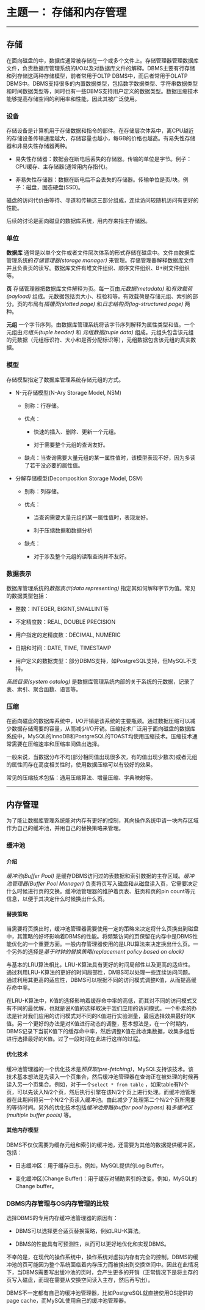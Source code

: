 # 主题一： 存储和内存管理

---

## 存储

在面向磁盘的中，数据库通常被存储在一个或多个文件上。存储管理器管理数据库文件，负责数据库管理系统的I/O以及对数据库文件的解释。DBMS主要有行存储和列存储这两种存储模型，前者常用于OLTP DBMS中，而后者常用于OLATP DBMS中。DBMS支持很多的内置数据类型，包括数字数据类型、字符串数据类型和时间数据类型等，同时也有一些DBMS支持用户定义的数据类型。数据压缩技术能够提高存储空间的利用率和性能，因此其被广泛使用。

### 设备

存储设备是计算机用于存储数据和指令的部件。在存储层次体系中，离CPU越近的存储设备传输速度越大，存储容量也越小，每GB的价格也越高。有易失性存储器和非易失性存储器两种。

* 易失性存储器：数据会在断电后丢失的存储器。传输的单位是字节。例子：CPU缓存、主存储器(通常用内存指代)。

* 非易失性存储器：数据在断电后不会丢失的存储器。传输单位是页/块。例子：磁盘，固态硬盘(SSD)。

磁盘的访问代价由等待、寻道和传输这三部分组成，连续访问较随机访问有更好的性能。

后续的讨论是面向磁盘的数据库系统，用内存来指主存储器。

### 单位

**数据库** 通常是以单个文件或者文件层次体系的形式存储在磁盘中。文件由数据库管理系统的*存储管理器(storage manager)* 来管理。存储管理器解释数据库文件并且负责页的读写。数据库文件有堆文件组织、顺序文件组织、B+树文件组织等。

**页** 存储管理器把数据库文件解释为页。每一页由*元数据(metadata)* 和*有效载荷(payload)* 组成。元数据包括页大小、校验和等。有效载荷是存储元组、索引的部分。页的布局有*插槽页(slotted page)* 和*日志结构页(log-structured page)* 两种。

**元组** 一个字节序列。由数据库管理系统将该字节序列解释为属性类型和值。一个元组由*元组头(tuple header)* 和 *元组数据(tuple data)* 组成。元组头包含该元组的元数据（元组标识符、大小和是否分配标识等），元组数据包含该元组的真实数据。

### 模型

存储模型指定了数据库管理系统存储元组的方式。

* N-元存储模型(N-Ary Storage Model, NSM)
  
  * 别称：行存储。
  
  * 优点：
    
    * 快速的插入、删除、更新一个元组。
    
    * 对于需要整个元组的查询友好。
  
  * 缺点：当查询需要大量元组的某一属性值时，该模型表现不好，因为多读了若干没必要的属性值。

* 分解存储模型(Decomposition Storage Model, DSM)
  
  * 别称：列存储。
  
  * 优点：
    
    * 当查询需要大量元组的某一属性值时，表现友好。
    
    * 利于压缩数据和数据分析
  
  * 缺点：
    
    * 对于涉及整个元组的读取查询并不友好。

### 数据表示

数据库管理系统的*数据表示(data representing)* 指定其如何解释字节为值。常见的数据类型包括：

* 整数：INTEGER, BIGINT,SMALLINT等

* 不定精度数：REAL, DOUBLE PRECISION

* 用户指定的定精度数：DECIMAL, NUMERIC

* 日期和时间：DATE, TIME, TIMESTAMP

* 用户定义的数据类型：部分DBMS支持，如PostgreSQL支持，但MySQL不支持。

*系统目录(system catalog)* 是数据库管理系统内部的关于系统的元数据，记录了表、索引、聚合函数、语言等。

### 压缩

在面向磁盘的数据库系统中，I/O开销是该系统的主要瓶颈。通过数据压缩可以减少数据存储需要的容量，从而减少I/O开销。压缩技术广泛用于面向磁盘的数据库系统中，MySQL的InnoDB和PostgreSQL的TOAST均使用压缩技术。压缩技术通常需要在压缩速率和压缩率间做出选择。

一般来说，当数据分布不均(部分相同值出现很多次，有的值出现少数次)或者元组的属性间存在高度相关性时，使用数据压缩可以有较好的效果。

常见的压缩技术包括：通用压缩算法、增量压缩、字典映射等。

---

## 内存管理

为了能让数据库管理系统能对内存有更好的控制，其向操作系统申请一块内存区域作为自己的缓冲池，并用自己的替换策略来管理。

### 缓冲池

#### 介绍

*缓冲池(Buffer Pool)* 是缓存DBMS访问过的表数据和索引数据的主存区域。*缓冲池管理器(Buffer Pool Manager)* 负责将页写入磁盘和从磁盘读入页，它需要决定什么时候进行页的交换。缓冲池管理器的维护着页表、脏页和页的pin count等元信息，以便于其决定什么时候换出什么页。

#### 替换策略

当需要将页换出时，缓冲池管理器需要使用一定的策略来决定将什么页换出到磁盘中，其策略的好坏影响着DBMS的性能。将频繁访问的页保留在内存中是DBMS性能优化的一个重要方面。一般内存管理器使用的是LRU算法来决定换出什么页。一个另外的选择是*基于时钟的替换策略(replacement policy based on  clock)*

与基本的LRU算法相比，LRU-K算法具有更好的时间局部性以及更高的适应性。通过利用LRU-K算法的更好的时间局部性，DMBS可以处理一些连续访问问题。通过利用其更高的适应性，DBMS可以根据不同的访问模式调整K值，从而提高缓存命中率。

在LRU-K算法中，K值的选择影响着缓存命中率的高低，而其对不同的访问模式又有不同的最优解，也就是说K值的选择取决于我们应用的访问模式。一个朴素的办法是针对我们应用的访问模式对不同的K值进行实验测量，最后选择效果最好的K值。另一个更好的办法是对K值进行动态的调整，基本想法是，在一个时期内，DBMS记录下当前K值下的缓存命中率，然后调整K值在此收集数据，收集多组后进行选择最好的K值。过了一段时间在此进行这样的过程。

#### 优化技术

缓冲池管理器的一个优化技术是*预获取(pre-fetching)*，MySQL支持该技术。该技术基本想法是先读入一个页集合，然后缓冲池管理器在查询正在被处理的时候再读入另一个页集合。例如，对于一个`select * from table` ，如果table有N个页，可以先读入N/2个页，然后执行引擎在该N/2个页上进行处理。而缓冲池管理器在此期间将另一个N/2个页读入缓冲池。由此减少了处理第二个N/2个页所需要的等待时间。另外的优化技术包括*缓冲池旁路(buffer pool bypass)* 和*多缓冲区(multiple buffer pools)* 等。

#### 其他内存模型

DBMS不仅仅需要为缓存元组和索引的缓冲池，还需要为其他的数据提供缓冲区，包括：

* 日志缓冲区：用于缓存日志。例如，MySQL提供的Log Buffer。

* 变化缓冲区(Change Buffer)：用于缓存对辅助索引的改变。例如，MySQL的Change buffer。

### DBMS内存管理与OS内存管理的比较

选择DBMS的专用内存缓冲池管理器的原因有：

* DBMS可以选择更合适页替换策略，例如LRU-K算法。

* DBMS的性能具有可预测性，从而可以更好地优化和实现DBMS。

不幸的是，在现代的操作系统中，操作系统对虚拟内存有完全的控制，DBMS的缓冲池的页可能因为整个系统面临着内存压力而被换出到交换空间中。因此在此情况下，当DBMS需要写出缓冲池的页时，会产生更多的开销（正常情况下是将主存的页写入磁盘，而现在需要从交换空间读入主存，然后再写出）。

DBMS不一定都有自己的缓冲池管理器，比如PostgreSQL就直接使用OS提供的page cache，而MySQL使用自己的缓冲池管理器。

